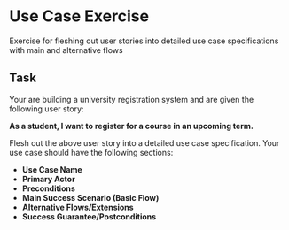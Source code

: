 # Use Case Exercise

Exercise for fleshing out user stories into detailed use case specifications with main and alternative flows 


## Task

Your are building a university registration system and are given the following user story:

**As a student, I want to register for a course in an upcoming term.**

Flesh out the above user story into a detailed use case specification. Your use case should have the following sections:

- **Use Case Name**
- **Primary Actor**
- **Preconditions**
- **Main Success Scenario (Basic Flow)**
- **Alternative Flows/Extensions**
- **Success Guarantee/Postconditions**


